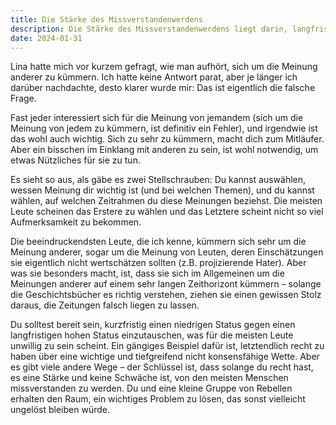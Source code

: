 ```yaml
---
title: Die Stärke des Missverstandenwerdens
description: Die Stärke des Missverstandenwerdens liegt darin, langfristig an die eigene Überzeugung zu glauben und kurzfristige Missverständnisse zu akzeptieren, um Raum für innovative Lösungen zu schaffen.
date: 2024-01-31
---
```


Lina hatte mich vor kurzem gefragt, wie man aufhört, sich um die Meinung anderer zu kümmern. Ich hatte keine Antwort parat, aber je länger ich darüber nachdachte, desto klarer wurde mir: Das ist eigentlich die falsche Frage.

Fast jeder interessiert sich für die Meinung von jemandem (sich um die Meinung von jedem zu kümmern, ist definitiv ein Fehler), und irgendwie ist das wohl auch wichtig. Sich zu sehr zu kümmern, macht dich zum Mitläufer. Aber ein bisschen im Einklang mit anderen zu sein, ist wohl notwendig, um etwas Nützliches für sie zu tun.

Es sieht so aus, als gäbe es zwei Stellschrauben: Du kannst auswählen, wessen Meinung dir wichtig ist (und bei welchen Themen), und du kannst wählen, auf welchen Zeitrahmen du diese Meinungen beziehst. Die meisten Leute scheinen das Erstere zu wählen und das Letztere scheint nicht so viel Aufmerksamkeit zu bekommen.

Die beeindruckendsten Leute, die ich kenne, kümmern sich sehr um die Meinung anderer, sogar um die Meinung von Leuten, deren Einschätzungen sie eigentlich nicht wertschätzen sollten (z.B. projizierende Hater). Aber was sie besonders macht, ist, dass sie sich im Allgemeinen um die Meinungen anderer auf einem sehr langen Zeithorizont kümmern – solange die Geschichtsbücher es richtig verstehen, ziehen sie einen gewissen Stolz daraus, die Zeitungen falsch liegen zu lassen.

Du solltest bereit sein, kurzfristig einen niedrigen Status gegen einen langfristigen hohen Status einzutauschen, was für die meisten Leute unwillig zu sein scheint. Ein gängiges Beispiel dafür ist, letztendlich recht zu haben über eine wichtige und tiefgreifend nicht konsensfähige Wette. Aber es gibt viele andere Wege – der Schlüssel ist, dass solange du recht hast, es eine Stärke und keine Schwäche ist, von den meisten Menschen missverstanden zu werden. Du und eine kleine Gruppe von Rebellen erhalten den Raum, ein wichtiges Problem zu lösen, das sonst vielleicht ungelöst bleiben würde.
